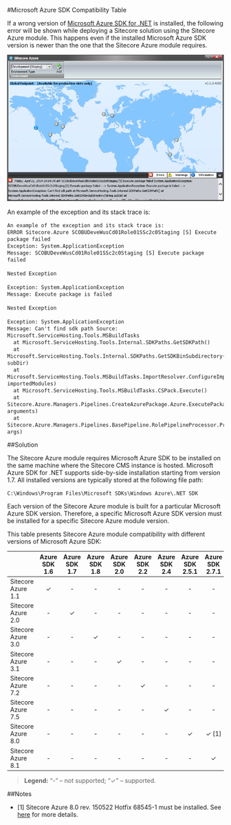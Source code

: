 #Microsoft Azure SDK Compatibility Table

If a wrong version of [Microsoft Azure SDK for .NET](http://azure.microsoft.com/en-us/downloads/archive-net-downloads/) is installed, the following error will be shown while deploying a Sitecore solution using the Sitecore Azure module. This happens even if the installed Microsoft Azure SDK version is newer than the one that the Sitecore Azure module requires.

![](./media/microsoft-azure-sdk-compatibility-table/SitecoreAzure-01.png)

An example of the exception and its stack trace is:

```
An example of the exception and its stack trace is: 
ERROR Sitecore.Azure SCOBUDeveWusCd01Role01SSc2c0Staging [S] Execute package failed 
Exception: System.ApplicationException 
Message: SCOBUDeveWusCd01Role01SSc2c0Staging [S] Execute package failed 
 
Nested Exception 
 
Exception: System.ApplicationException 
Message: Execute package is failed 
 
Nested Exception 
 
Exception: System.ApplicationException 
Message: Can't find sdk path Source: Microsoft.ServiceHosting.Tools.MSBuildTasks 
  at Microsoft.ServiceHosting.Tools.Internal.SDKPaths.GetSDKPath() 
  at Microsoft.ServiceHosting.Tools.Internal.SDKPaths.GetSDKBinSubdirectory(String subDir) 
  at Microsoft.ServiceHosting.Tools.MSBuildTasks.ImportResolver.ConfigureImportResolver(ITaskItem[] importedModules) 
  at Microsoft.ServiceHosting.Tools.MSBuildTasks.CSPack.Execute() 
  at Sitecore.Azure.Managers.Pipelines.CreateAzurePackage.Azure.ExecutePackage.Action(RolePipelineArgsBase arguments) 
  at Sitecore.Azure.Managers.Pipelines.BasePipeline.RolePipelineProcessor.Process(RolePipelineArgsBase args)
```

##Solution

The Sitecore Azure module requires Microsoft Azure SDK to be installed on the same machine where the Sitecore CMS instance is hosted. Microsoft Azure SDK for .NET supports side-by-side installation starting from version 1.7. All installed versions are typically stored at the following file path:

```
C:\Windows\Program Files\Microsoft SDKs\Windows Azure\.NET SDK
```

Each version of the Sitecore Azure module is built for a particular Microsoft Azure SDK version. Therefore, a specific Microsoft Azure SDK version must be installed for a specific Sitecore Azure module version.

This table presents Sitecore Azure module compatibility with different versions of Microsoft Azure SDK:

|                    | Azure SDK 1.6 | Azure SDK 1.7 | Azure SDK 1.8 | Azure SDK 2.0 | Azure SDK 2.2 | Azure SDK 2.4 | Azure SDK 2.5.1 | Azure SDK 2.7.1 |
| ------------------ | :-----------: | :-----------: | :-----------: | :-----------: | :-----------: | :-----------: | :-------------: | :-------------: |
| Sitecore Azure 1.1 | ✓             | -             | -             | -             | -             | -              | -              | -               | 
| Sitecore Azure 2.0 | -             | ✓             | -             | -             | -             | -              | -              | -               |
| Sitecore Azure 3.0 | -             | -             | ✓             | -             | -             | -              | -              | -               |
| Sitecore Azure 3.1 | -             | -             | -             | ✓             | -             | -              | -              | -               |
| Sitecore Azure 7.2 | -             | -             | -             | -             | ✓             | -              | -              | -               |
| Sitecore Azure 7.5 | -             | -             | -             | -             | -             | ✓              | -              | -               |
| Sitecore Azure 8.0 | -             | -             | -             | -             | -             | -              | ✓              | ✓ [1]           |
| Sitecore Azure 8.1 | -             | -             | -             | -             | -             | -              | -              | ✓               |

> **Legend:** “-” – not supported; “✓” – supported.

##Notes

+ [1] Sitecore Azure 8.0 rev. 150522 Hotfix 68545-1 must be installed. See [here](https://dev.sitecore.net/Downloads/Sitecore_Azure/80/Sitecore_Azure_80_Update1) for more details.